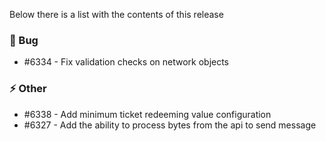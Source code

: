 Below there is a list with the contents of this release

### 🐛 Bug

- #6334 - Fix validation checks on network objects

### ⚡ Other

- #6338 - Add minimum ticket redeeming value configuration
- #6327 - Add the ability to process bytes from the api to send message
